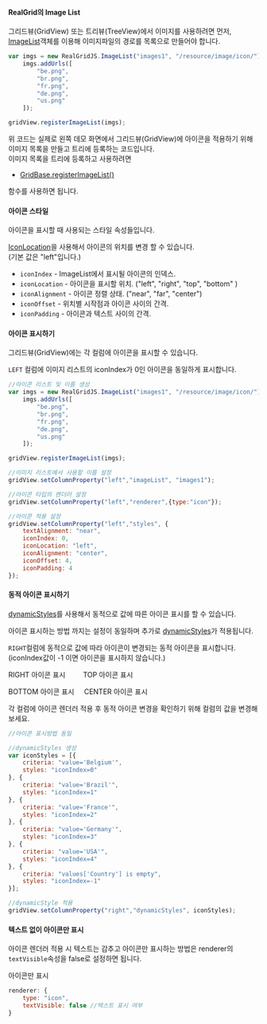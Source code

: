 #### RealGrid의 Image List

그리드뷰(GridView) 또는 트리뷰(TreeView)에서 이미지를 사용하려면 먼저, [ImageList](http://help.realgrid.com/api/types/ImageList/)객체를 이용해 이미지파일의 경로를 목록으로 만들어야 합니다.

```js
var imgs = new RealGridJS.ImageList("images1", "/resource/image/icon/");
    imgs.addUrls([
        "be.png",
        "br.png",
        "fr.png",
        "de.png",
        "us.png"
    ]);

gridView.registerImageList(imgs);
```

위 코드는 실제로 왼쪽 데모 화면에서 그리드뷰(GridView)에 아이콘을 적용하기 위해 이미지 목록을 만들고 트리에 등록하는 코드입니다.  
이미지 목록을 트리에 등록하고 사용하려면

* [GridBase.registerImageList()](http://help.realgrid.com/api/GridView/registerImageList/)

함수를 사용하면 됩니다.

#### 아이콘 스타일

아이콘을 표시할 때 사용되는 스타일 속성들입니다.

[IconLocation](http://help.realgrid.com/api/types/IconLocation/)을 사용해서 아이콘의 위치를 변경 할 수 있습니다.  
(기본 값은 "left"입니다.)  

* `iconIndex` - ImageList에서 표시될 아이콘의 인덱스.
* `iconLocation` - 아이콘을 표시할 위치. ("left", "right", "top", "bottom" )
* `iconAlignment` - 아이콘 정렬 상태. ("near", "far", "center")
* `iconOffset` - 위치별 시작점과 아이콘 사이의 간격.
* `iconPadding` - 아이콘과 텍스트 사이의 간격.


#### 아이콘 표시하기

그리드뷰(GridView)에는 각 컬럼에 아이콘을 표시할 수 있습니다.

`LEFT` 컬럼에 이미지 리스트의 iconIndex가 0인 아이콘을 동일하게 표시합니다.

```js
//아이콘 리스트 및 이름 생성
var imgs = new RealGridJS.ImageList("images1", "/resource/image/icon/");
    imgs.addUrls([
        "be.png",
        "br.png",
        "fr.png",
        "de.png",
        "us.png"
    ]);

gridView.registerImageList(imgs);

//이미지 리스트에서 사용할 이름 설정
gridView.setColumnProperty("left","imageList", "images1");

//아이콘 타입의 렌더러 설정
gridView.setColumnProperty("left","renderer",{type:"icon"}); 

//아이콘 적용 설정
gridView.setColumnProperty("left","styles", {
    textAlignment: "near",
    iconIndex: 0,
    iconLocation: "left",
    iconAlignment: "center",
    iconOffset: 4,
    iconPadding: 4
});

```

#### 동적 아이콘 표시하기

[dynamicStyles](http://help.realgrid.com/api/types/DynamicStyle/)를 사용해서 동적으로 값에 따른 아이콘 표시를 할 수 있습니다.

아이콘 표시하는 방법 까지는 설정이 동일하며 추가로 [dynamicStyles](http://help.realgrid.com/api/types/DynamicStyle/)가 적용됩니다.  

`RIGHT`컬럼에 동적으로 값에 따라 아이콘이 변경되는 동적 아이콘을 표시합니다.   
(iconIndex값이 -1 이면 아이콘을 표시하지 않습니다.)

<a class="btn primary small round lowercase" id="btnSetDynamicIconRight">RIGHT 아이콘 표시</a> &nbsp;&nbsp;&nbsp;&nbsp;&nbsp;&nbsp;&nbsp;
<a class="btn primary small round lowercase" id="btnSetDynamicIconTop">TOP 아이콘 표시</a>  

<a class="btn primary small round lowercase" id="btnSetDynamicIconBottom">BOTTOM 아이콘 표시</a>&nbsp;&nbsp;&nbsp;&nbsp;
<a class="btn primary small round lowercase" id="btnSetDynamicIconCenter">CENTER 아이콘 표시</a>

각 컬럼에 아이콘 렌더러 적용 후 동적 아이콘 변경을 확인하기 위해 컬럼의 값을 변경해 보세요.

```js
//아이콘 표시방법 동일

//dynamicStyles 생성
var iconStyles = [{
    criteria: "value='Belgium'",
    styles: "iconIndex=0"
}, {
    criteria: "value='Brazil'",
    styles: "iconIndex=1"
}, {
    criteria: "value='France'",
    styles: "iconIndex=2"
}, {
    criteria: "value='Germany'",
    styles: "iconIndex=3"
}, {
    criteria: "value='USA'",
    styles: "iconIndex=4"
}, {
    criteria: "values['Country'] is empty",
    styles: "iconIndex=-1"
}];

//dynamicStyle 적용
gridView.setColumnProperty("right","dynamicStyles", iconStyles);
```

#### 텍스트 없이 아이콘만 표시

아이콘 렌더러 적용 시 텍스트는 감추고 아이콘만 표시하는 방법은 renderer의 `textVisible`속성을 false로 설정하면 됩니다.

<a class="btn primary small round lowercase" id="btnTextVisible">아이콘만 표시</a>

```js
renderer: {
    type: "icon",
    textVisible: false //텍스트 표시 여부
}
```



<script>
$('#btnSetDynamicIconRight').click(function() {
	//아이콘 리스트 및 이름 생성
	var imgs = new RealGridJS.ImageList("images1", "/resource/image/icon/");
	    imgs.addUrls([
	        "be.png",
	        "br.png",
	        "fr.png",
	        "de.png",
	        "us.png"
	    ]);

	gridView.registerImageList(imgs);

	//이미지 리스트에서 사용할 이름 설정
	gridView.setColumnProperty("right","imageList", "images1");

	//아이콘 타입의 렌더러 설정
	gridView.setColumnProperty("right","renderer",{type:"icon"}); 

	//아이콘 적용 설정
	gridView.setColumnProperty("right","styles", {
	    textAlignment: "near",
	    iconIndex: 0,
	    iconLocation: "right",
	    iconAlignment: "center",
	    iconOffset: 4,
	    iconPadding: 4
	});

	//dynamicStyles 생성
	var iconStyles = [{
	    criteria: "value='Belgium'",
	    styles: "iconIndex=0"
	}, {
	    criteria: "value='Brazil'",
	    styles: "iconIndex=1"
	}, {
	    criteria: "value='France'",
	    styles: "iconIndex=2"
	}, {
	    criteria: "value='Germany'",
	    styles: "iconIndex=3"
	}, {
	    criteria: "value='USA'",
	    styles: "iconIndex=4"
	}, {
	    criteria: "values['Country'] is empty",
	    styles: "iconIndex=-1"
	}];

	//dynamicStyle 적용
	gridView.setColumnProperty("right","dynamicStyles", iconStyles);
});

$('#btnSetDynamicIconTop').click(function() {
	//아이콘 리스트 및 이름 생성
	var imgs = new RealGridJS.ImageList("images1", "/resource/image/icon/");
	    imgs.addUrls([
	        "be.png",
	        "br.png",
	        "fr.png",
	        "de.png",
	        "us.png"
	    ]);

	gridView.registerImageList(imgs);

	//이미지 리스트에서 사용할 이름 설정
	gridView.setColumnProperty("top","imageList", "images1");

	//아이콘 타입의 렌더러 설정
	gridView.setColumnProperty("top","renderer",{type:"icon"}); 

	//아이콘 적용 설정
	gridView.setColumnProperty("top","styles", {
	    textAlignment: "center",
	    iconIndex: 0,
	    iconLocation: "top",
	    iconAlignment: "center",
	    iconOffset: 4,
	    iconPadding: 4
	});

	//dynamicStyles 생성
	var iconStyles = [{
	    criteria: "value='Belgium'",
	    styles: "iconIndex=0"
	}, {
	    criteria: "value='Brazil'",
	    styles: "iconIndex=1"
	}, {
	    criteria: "value='France'",
	    styles: "iconIndex=2"
	}, {
	    criteria: "value='Germany'",
	    styles: "iconIndex=3"
	}, {
	    criteria: "value='USA'",
	    styles: "iconIndex=4"
	}, {
	    criteria: "values['Country'] is empty",
	    styles: "iconIndex=-1"
	}];

	//dynamicStyle 적용
	gridView.setColumnProperty("top","dynamicStyles", iconStyles);
});

$('#btnSetDynamicIconBottom').click(function() {
	//아이콘 리스트 및 이름 생성
	var imgs = new RealGridJS.ImageList("images1", "/resource/image/icon/");
	    imgs.addUrls([
	        "be.png",
	        "br.png",
	        "fr.png",
	        "de.png",
	        "us.png"
	    ]);

	gridView.registerImageList(imgs);

	//이미지 리스트에서 사용할 이름 설정
	gridView.setColumnProperty("bottom","imageList", "images1");

	//아이콘 타입의 렌더러 설정
	gridView.setColumnProperty("bottom","renderer",{type:"icon"}); 

	//아이콘 적용 설정
	gridView.setColumnProperty("bottom","styles", {
	    textAlignment: "center",
	    iconIndex: 0,
	    iconLocation: "bottom",
	    iconAlignment: "center",
	    iconOffset: 4,
	    iconPadding: 4
	});

	//dynamicStyles 생성
	var iconStyles = [{
	    criteria: "value='Belgium'",
	    styles: "iconIndex=0"
	}, {
	    criteria: "value='Brazil'",
	    styles: "iconIndex=1"
	}, {
	    criteria: "value='France'",
	    styles: "iconIndex=2"
	}, {
	    criteria: "value='Germany'",
	    styles: "iconIndex=3"
	}, {
	    criteria: "value='USA'",
	    styles: "iconIndex=4"
	}, {
	    criteria: "values['Country'] is empty",
	    styles: "iconIndex=-1"
	}];

	//dynamicStyle 적용
	gridView.setColumnProperty("bottom","dynamicStyles", iconStyles);
});

$('#btnSetDynamicIconCenter').click(function() {
	//아이콘 리스트 및 이름 생성
	var imgs = new RealGridJS.ImageList("images1", "/resource/image/icon/");
	    imgs.addUrls([
	        "be.png",
	        "br.png",
	        "fr.png",
	        "de.png",
	        "us.png"
	    ]);

	gridView.registerImageList(imgs);

	//이미지 리스트에서 사용할 이름 설정
	gridView.setColumnProperty("center","imageList", "images1");

	//아이콘 타입의 렌더러 설정
	gridView.setColumnProperty("center","renderer",{type:"icon"}); 

	//아이콘 적용 설정
	gridView.setColumnProperty("center","styles", {
	    textAlignment: "near",
	    iconIndex: 0,
	    iconLocation: "center",
	    iconAlignment: "center",
	    iconOffset: 4,
	    iconPadding: 4
	});

	//dynamicStyles 생성
	var iconStyles = [{
	    criteria: "value='Belgium'",
	    styles: "iconIndex=0"
	}, {
	    criteria: "value='Brazil'",
	    styles: "iconIndex=1"
	}, {
	    criteria: "value='France'",
	    styles: "iconIndex=2"
	}, {
	    criteria: "value='Germany'",
	    styles: "iconIndex=3"
	}, {
	    criteria: "value='USA'",
	    styles: "iconIndex=4"
	}, {
	    criteria: "values['Country'] is empty",
	    styles: "iconIndex=-1"
	}];

	//dynamicStyle 적용
	gridView.setColumnProperty("center","dynamicStyles", iconStyles);
});

$('#btnTextVisible').click(function() {
	var imgs = new RealGridJS.ImageList("images1", "/resource/image/icon/");
	    imgs.addUrls([
	        "be.png",
	        "br.png",
	        "fr.png",
	        "de.png",
	        "us.png"
	    ]);

	gridView.registerImageList(imgs);

	//이미지 리스트에서 사용할 이름 설정
	gridView.setColumnProperty("textVisible","imageList", "images1");

	//아이콘 타입의 렌더러 설정
	gridView.setColumnProperty("textVisible","renderer",{type:"icon", textVisible:false}); 

	//아이콘 적용 설정
	gridView.setColumnProperty("textVisible","styles", {
	    textAlignment: "near",
	    iconIndex: 0,
	    iconLocation: "right",
	    iconAlignment: "center",
	    iconOffset: 4,
	    iconPadding: 4
	});

	//dynamicStyles 생성
	var iconStyles = [{
	    criteria: "value='Belgium'",
	    styles: {
	    	iconIndex: 0,
	    	iconLocation: "left"
	    }
	}, {
	    criteria: "value='Brazil'",
	    styles: {
	    	iconIndex: 1,
	    	iconLocation: "right"
	    }
	}, {
	    criteria: "value='France'",
	    styles: {
	    	iconIndex: 2,
	    	iconLocation: "left"
	    }
	}, {
	    criteria: "value='Germany'",
	    styles: {
	    	iconIndex: 3,
	    	iconLocation: "right"
	    }
	}, {
	    criteria: "value='USA'",
	    styles: {
	    	iconIndex: 4,
	    	iconLocation: "left"
	    }
	}, {
	    criteria: "values['Country'] is empty",
	    styles: "iconIndex=-1"
	}];

	//dynamicStyle 적용
	gridView.setColumnProperty("textVisible","dynamicStyles", iconStyles);
});
</script>